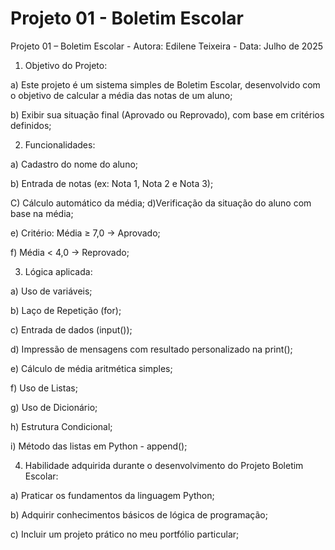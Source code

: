 # Projeto 01 - Boletim Escolar
Projeto 01 – Boletim Escolar -   Autora: Edilene Teixeira - Data: Julho de 2025 

1) Objetivo do Projeto: 

  a) Este projeto é um sistema simples de Boletim Escolar, desenvolvido com o objetivo de calcular a média das notas de um aluno;

  b) Exibir sua situação final (Aprovado ou Reprovado), com base em critérios definidos;


2) Funcionalidades:

a) Cadastro do nome do aluno;

b) Entrada de notas (ex: Nota 1, Nota 2 e Nota 3);

C) Cálculo automático da média; 
d)Verificação da situação do aluno com base na média; 

e) Critério: Média ≥ 7,0 → Aprovado;

f) Média < 4,0 → Reprovado;

3) Lógica aplicada:

a) Uso de variáveis;

b) Laço de Repetição (for);

c) Entrada de dados (input());

d) Impressão de mensagens com resultado personalizado na print();

e) Cálculo de média aritmética simples;

f) Uso de Listas;

g) Uso de Dicionário;

h) Estrutura Condicional;

i) Método das listas em Python - append();


4) Habilidade adquirida durante o desenvolvimento do Projeto Boletim Escolar:

a) Praticar os fundamentos da linguagem Python;

b) Adquirir conhecimentos básicos de lógica de programação; 

c) Incluir um projeto prático no meu portfólio particular;
